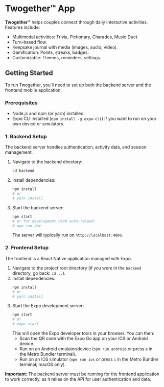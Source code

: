 # Twogether™ App

**Twogether™** helps couples connect through daily interactive activities. Features include:
- Multimodal activities: Trivia, Pictionary, Charades, Music Duet.
- Turn-based flow.
- Keepsake journal with media (images, audio, video).
- Gamification: Points, streaks, badges.
- Customizable: Themes, reminders, settings.

## Getting Started

To run Twogether, you'll need to set up both the backend server and the frontend mobile application.

### Prerequisites

*   Node.js and npm (or yarn) installed.
*   Expo CLI installed (`npm install -g expo-cli`) if you want to run on your own device or simulators.

### 1. Backend Setup

The backend server handles authentication, activity data, and session management.

1.  Navigate to the backend directory:
    ```bash
    cd backend
    ```
2.  Install dependencies:
    ```bash
    npm install
    # or
    # yarn install
    ```
3.  Start the backend server:
    ```bash
    npm start
    # or for development with auto-reload:
    # npm run dev
    ```
    The server will typically run on `http://localhost:4000`.

### 2. Frontend Setup

The frontend is a React Native application managed with Expo.

1.  Navigate to the project root directory (if you were in the `backend` directory, go back: `cd ..`).
2.  Install dependencies:
    ```bash
    npm install
    # or
    # yarn install
    ```
3.  Start the Expo development server:
    ```bash
    npm start
    # or
    # expo start
    ```
    This will open the Expo developer tools in your browser. You can then:
    *   Scan the QR code with the Expo Go app on your iOS or Android device.
    *   Run on an Android emulator/device (`npm run android` or press `a` in the Metro Bundler terminal).
    *   Run on an iOS simulator (`npm run ios` or press `i` in the Metro Bundler terminal; macOS only).

**Important:** The backend server *must* be running for the frontend application to work correctly, as it relies on the API for user authentication and data.
